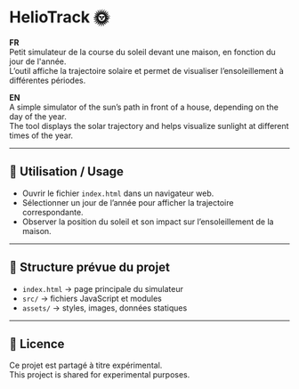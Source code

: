 # HelioTrack 🌞

**FR**  
Petit simulateur de la course du soleil devant une maison, en fonction du jour de l'année.  
L’outil affiche la trajectoire solaire et permet de visualiser l’ensoleillement à différentes périodes.

**EN**  
A simple simulator of the sun’s path in front of a house, depending on the day of the year.  
The tool displays the solar trajectory and helps visualize sunlight at different times of the year.

---

## 🚀 Utilisation / Usage
- Ouvrir le fichier `index.html` dans un navigateur web.  
- Sélectionner un jour de l’année pour afficher la trajectoire correspondante.  
- Observer la position du soleil et son impact sur l’ensoleillement de la maison.

---

## 📂 Structure prévue du projet
- `index.html` → page principale du simulateur  
- `src/` → fichiers JavaScript et modules  
- `assets/` → styles, images, données statiques  

---

## 📜 Licence
Ce projet est partagé à titre expérimental.  
This project is shared for experimental purposes.
